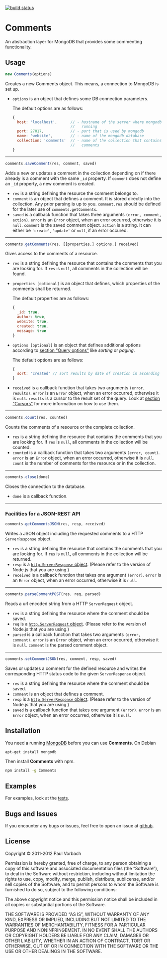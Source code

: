 [![build status](https://secure.travis-ci.org/pvorb/node-comments.png)](http://travis-ci.org/pvorb/node-comments)
# Comments

An abstraction layer for MongoDB that provides some commenting functionality.

## Usage

```javascript
new Comments(options)
```

Creates a new Comments object. This means, a connection to MongoDB is set up.

*   `options` is an object that defines some DB connection parameters.

    The default options are as follows:

    ```javascript
    {
      host: 'localhost',      // - hostname of the server where mongodb is
                              //   running
      port: 27017,            // - port that is used by mongodb
      name: 'website',        // - name of the mongodb database
      collection: 'comments'  // - name of the collection that contains the
                              //   comments
    }
    ```

---

```javascript
comments.saveComment(res, comment, saved)
```

Adds a new or updates a comment in the collection depending on if there already
is a comment with the same `_id` property. If `comment` does not define an
`_id` property, a new comment is created.

*   `res` is a string defining the resource the comment belongs to.
*   `comment` is an object that defines a comment. It is stored directly into
    the collection. Any prior parsing is up to you. `comment.res` should be
    defined for the later use of `comments.getComments`.
*   `saved` is a callback function that takes three arguments `(error,
    comment, action)`.
    `error` is an `Error` object, when an error occurred, otherwise it is
    `null`. `comment` is the saved comment object. `action` is a string. It can
    either be `'create'`, `'update'` or `null`, if an error occured.

---

```javascript
comments.getComments(res, [[properties,] options,] received)
```

Gives access to the comments of a resource.

*   `res` is a string defining the resource that contains the comments that you
    are looking for. If `res` is `null`, all comments in the collection will be
    found.
*   `properties [optional]` is an object that defines, which properties of the
    comments shall be returned.

    The default properties are as follows:

    ```javascript
    {
      _id: true,
      author: true,
      website: true,
      created: true,
      message: true
    }
    ```
*   `options [optional]` is an object that defines additional options according
    to [section "Query options"][mongodb-doc-queries] like _sorting_ or
    _paging_.

    The default options are as follows:

    ```javascript
    {
      sort: "created" // sort results by date of creation in ascending order
    }
    ```
*   `received` is a callback function that takes two arguments
    `(error, results)`. `error` is an `Error` object, when an error occurred,
    otherwise it is `null`. `results` is a cursor to the result set of the
    query. Look at [section "Cursors"][mongodb-doc-queries] for more
    information on how to use them.

---

```javascript
comments.count(res, counted)
```

Counts the comments of a resource or the complete collection.

*   `res` is a string defining the resource that contains the comments that you
    are looking for. If `res` is `null`, all comments in the collection will be
    counted.
*   `counted` is a callback function that takes two arguments `(error, count)`.
    `error` is an `Error` object, when an error occurred, otherwise it is
    `null`. `count` is the number of comments for the resource or in the
    collection.

---

```javascript
comments.close(done)
```

Closes the connection to the database.

*   `done` is a callback function.

---

### Facilities for a JSON-REST API

``` js
comments.getCommentsJSON(res, resp, received)
```

Writes a JSON object including the requested comments to a HTTP `ServerResponse`
object.

*   `res` is a string defining the resource that contains the comments that you
    are looking for. If `res` is `null`, all comments in the collection will be
    returned.
*   `resp` is a [`http.ServerResponse` object][http-server-resp]. (Please refer
    to the version of Node.js that you are using.)
*   `received` is a callback function that takes one argument `(error)`. `error`
    is an `Error` object, when an error occurred, otherwise it is `null`.

---

``` js
comments.parseCommentPOST(res, req, parsed)
```

Reads a url encoded string from a HTTP `ServerRequest` object.

*   `res` is a string defining the resource where the comment should be saved.
*   `req` is a [`http.ServerRequest` object][http-server-req]. (Please refer to
    the version of Node.js that you are using.)
*   `parsed` is a callback function that takes two arguments `(error, comment)`.
    `error` is an `Error` object, when an error occurred, otherwise it is
    `null`. `comment` is the parsed comment object.

---

``` js
comments.setCommentJSON(res, comment, resp, saved)
```

Saves or updates a comment for the defined resource and writes the corresponding
HTTP status code to the given `ServerResponse` object.

*   `res` is a string defining the resource where the comment should be saved.
*   `comment` is an object that defines a comment.
*   `resp` is a [`http.ServerResponse` object][http-server-resp]. (Please refer
    to the version of Node.js that you are using.)
*   `saved` is a callback function that takes one argument `(error)`. `error` is
    an `Error` object, when an error occurred, otherwise it is `null`.

## Installation

You need a running [MongoDB](http://www.mongodb.org/downloads) before you can
use **Comments**. On Debian

``` bash
apt-get install mongodb
```

Then install **Comments** with npm.

``` bash
npm install -g Comments
```

## Examples

For examples, look at the [tests][test-dir].

## Bugs and Issues

If you encounter any bugs or issues, feel free to open an issue at
[github][issues].

[mongodb-doc-indexes]:https://github.com/christkv/node-mongodb-native/blob/master/docs/indexes.md
[mongodb-doc-queries]:https://github.com/christkv/node-mongodb-native/blob/master/docs/queries.md
[http-server-resp]:http://nodejs.org/docs/v0.4.0/api/http.html#http.ServerResponse
[http-server-req]:http://nodejs.org/docs/v0.4.0/api/http.html#http.ServerRequest
[test-dir]:https://github.com/pvorb/node-comments/tree/master/test
[issues]:https://github.com/pvorb/node-comments/issues
[license]:http://vorb.de/license/mit.html

## License

Copyright © 2011-2012 Paul Vorbach

Permission is hereby granted, free of charge, to any person obtaining a copy of
this software and associated documentation files (the “Software”), to deal in
the Software without restriction, including without limitation the rights to
use, copy, modify, merge, publish, distribute, sublicense, and/or sell copies of
the Software, and to permit persons to whom the Software is furnished to do so,
subject to the following conditions:

The above copyright notice and this permission notice shall be included in all
copies or substantial portions of the Software.

THE SOFTWARE IS PROVIDED “AS IS”, WITHOUT WARRANTY OF ANY KIND, EXPRESS OR
IMPLIED, INCLUDING BUT NOT LIMITED TO THE WARRANTIES OF MERCHANTABILITY, FITNESS
FOR A PARTICULAR PURPOSE AND NONINFRINGEMENT. IN NO EVENT SHALL THE AUTHORS OR
COPYRIGHT HOLDERS BE LIABLE FOR ANY CLAIM, DAMAGES OR OTHER LIABILITY, WHETHER
IN AN ACTION OF CONTRACT, TORT OR OTHERWISE, OUT OF OR IN CONNECTION WITH THE
SOFTWARE OR THE USE OR OTHER DEALINGS IN THE SOFTWARE.
